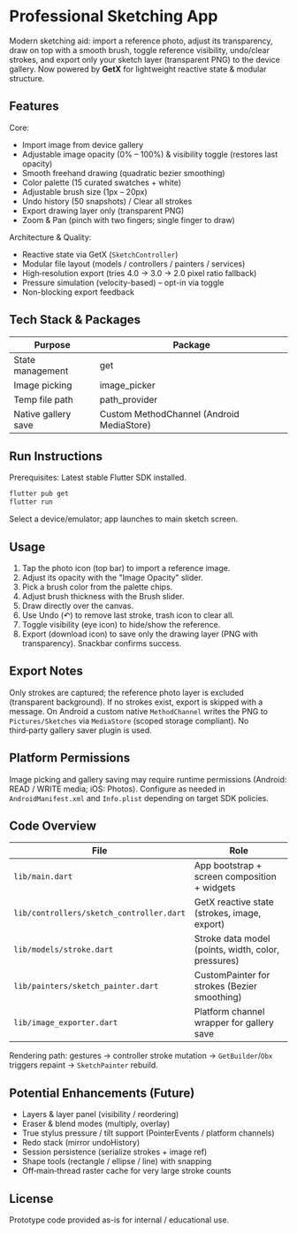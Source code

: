 # Professional Sketching App

Modern sketching aid: import a reference photo, adjust its transparency, draw on top with a smooth brush, toggle reference visibility, undo/clear strokes, and export only your sketch layer (transparent PNG) to the device gallery. Now powered by **GetX** for lightweight reactive state & modular structure.

## Features

Core:
* Import image from device gallery
* Adjustable image opacity (0% – 100%) & visibility toggle (restores last opacity)
* Smooth freehand drawing (quadratic bezier smoothing)
* Color palette (15 curated swatches + white)
* Adjustable brush size (1px – 20px)
* Undo history (50 snapshots) / Clear all strokes
* Export drawing layer only (transparent PNG)
* Zoom & Pan (pinch with two fingers; single finger to draw)

Architecture & Quality:
* Reactive state via GetX (`SketchController`)
* Modular file layout (models / controllers / painters / services)
* High‑resolution export (tries 4.0 → 3.0 → 2.0 pixel ratio fallback)
* Pressure simulation (velocity-based) – opt-in via toggle
* Non-blocking export feedback

## Tech Stack & Packages

| Purpose | Package |
|---------|---------|
| State management | get |
| Image picking | image_picker |
| Temp file path | path_provider |
| Native gallery save | Custom MethodChannel (Android MediaStore) |

## Run Instructions

Prerequisites: Latest stable Flutter SDK installed.

```bash
flutter pub get
flutter run
```

Select a device/emulator; app launches to main sketch screen.

## Usage

1. Tap the photo icon (top bar) to import a reference image.
2. Adjust its opacity with the "Image Opacity" slider.
3. Pick a brush color from the palette chips.
4. Adjust brush thickness with the Brush slider.
5. Draw directly over the canvas.
6. Use Undo (↶) to remove last stroke, trash icon to clear all.
7. Toggle visibility (eye icon) to hide/show the reference.
8. Export (download icon) to save only the drawing layer (PNG with transparency). Snackbar confirms success.

## Export Notes

Only strokes are captured; the reference photo layer is excluded (transparent background). If no strokes exist, export is skipped with a message. On Android a custom native `MethodChannel` writes the PNG to `Pictures/Sketches` via `MediaStore` (scoped storage compliant). No third‑party gallery saver plugin is used.

## Platform Permissions

Image picking and gallery saving may require runtime permissions (Android: READ / WRITE media; iOS: Photos). Configure as needed in `AndroidManifest.xml` and `Info.plist` depending on target SDK policies.

## Code Overview

| File | Role |
|------|------|
| `lib/main.dart` | App bootstrap + screen composition + widgets |
| `lib/controllers/sketch_controller.dart` | GetX reactive state (strokes, image, export) |
| `lib/models/stroke.dart` | Stroke data model (points, width, color, pressures) |
| `lib/painters/sketch_painter.dart` | CustomPainter for strokes (Bezier smoothing) |
| `lib/image_exporter.dart` | Platform channel wrapper for gallery save |

Rendering path: gestures → controller stroke mutation → `GetBuilder`/`Obx` triggers repaint → `SketchPainter` rebuild.

## Potential Enhancements (Future)

* Layers & layer panel (visibility / reordering)
* Eraser & blend modes (multiply, overlay)
* True stylus pressure / tilt support (PointerEvents / platform channels)
* Redo stack (mirror undoHistory)
* Session persistence (serialize strokes + image ref)
* Shape tools (rectangle / ellipse / line) with snapping
* Off‑main‑thread raster cache for very large stroke counts

## License

Prototype code provided as-is for internal / educational use.
